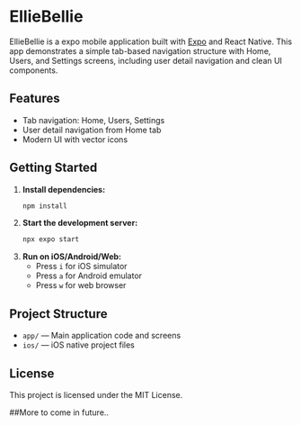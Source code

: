 # EllieBellie

EllieBellie is a expo mobile application built with [Expo](https://expo.dev/) and React Native. This app demonstrates a simple tab-based navigation structure with Home, Users, and Settings screens, including user detail navigation and clean UI components.

## Features
- Tab navigation: Home, Users, Settings
- User detail navigation from Home tab
- Modern UI with vector icons

## Getting Started

1. **Install dependencies:**
   ```bash
   npm install
   ```
2. **Start the development server:**
   ```bash
   npx expo start
   ```
3. **Run on iOS/Android/Web:**
   - Press `i` for iOS simulator
   - Press `a` for Android emulator
   - Press `w` for web browser

## Project Structure
- `app/` — Main application code and screens
- `ios/` — iOS native project files

## License

This project is licensed under the MIT License.

##More to come in future..